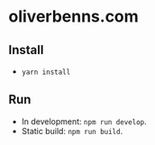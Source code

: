 # oliverbenns.com

## Install
- `yarn install`

## Run
- In development: `npm run develop`.
- Static build: `npm run build`.
